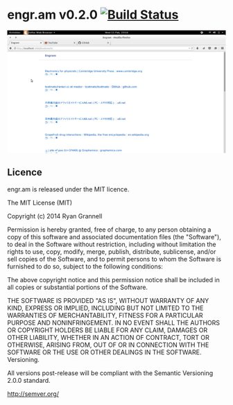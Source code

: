 
# engr.am v0.2.0 [![Build Status](https://travis-ci.org/rgrannell1/engram.py.svg)](https://travis-ci.org/rgrannell1/engram.py)

<img src="example.gif"></img>

## Licence

engr.am is released under the MIT licence.

The MIT License (MIT)

Copyright (c) 2014 Ryan Grannell

Permission is hereby granted, free of charge, to any person obtaining a copy of this software and associated documentation files (the "Software"), to deal in the Software without restriction, including without limitation the rights to use, copy, modify, merge, publish, distribute, sublicense, and/or sell copies of the Software, and to permit persons to whom the Software is furnished to do so, subject to the following conditions:

The above copyright notice and this permission notice shall be included in all copies or substantial portions of the Software.

THE SOFTWARE IS PROVIDED "AS IS", WITHOUT WARRANTY OF ANY KIND, EXPRESS OR IMPLIED, INCLUDING BUT NOT LIMITED TO THE WARRANTIES OF MERCHANTABILITY, FITNESS FOR A PARTICULAR PURPOSE AND NONINFRINGEMENT. IN NO EVENT SHALL THE AUTHORS OR COPYRIGHT HOLDERS BE LIABLE FOR ANY CLAIM, DAMAGES OR OTHER LIABILITY, WHETHER IN AN ACTION OF CONTRACT, TORT OR OTHERWISE, ARISING FROM, OUT OF OR IN CONNECTION WITH THE SOFTWARE OR THE USE OR OTHER DEALINGS IN THE SOFTWARE.
Versioning.

All versions post-release will be compliant with the Semantic Versioning 2.0.0 standard.

http://semver.org/
